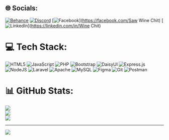 
## 🌐 Socials:
[![Behance](https://img.shields.io/badge/Behance-1769ff?logo=behance&logoColor=white)](https://behance.net/Wellian) [![Discord](https://img.shields.io/badge/Discord-%237289DA.svg?logo=discord&logoColor=white)](https://discord.gg/nbethenulli) [![Facebook](https://img.shields.io/badge/Facebook-%231877F2.svg?logo=Facebook&logoColor=white)](https://facebook.com/Saw Wine Chit) [![LinkedIn](https://img.shields.io/badge/LinkedIn-%230077B5.svg?logo=linkedin&logoColor=white)](https://linkedin.com/in/Wine Chit) 

# 💻 Tech Stack:
![HTML5](https://img.shields.io/badge/html5-%23E34F26.svg?style=for-the-badge&logo=html5&logoColor=white) ![JavaScript](https://img.shields.io/badge/javascript-%23323330.svg?style=for-the-badge&logo=javascript&logoColor=%23F7DF1E) ![PHP](https://img.shields.io/badge/php-%23777BB4.svg?style=for-the-badge&logo=php&logoColor=white) ![Bootstrap](https://img.shields.io/badge/bootstrap-%238511FA.svg?style=for-the-badge&logo=bootstrap&logoColor=white) ![DaisyUI](https://img.shields.io/badge/daisyui-5A0EF8?style=for-the-badge&logo=daisyui&logoColor=white) ![Express.js](https://img.shields.io/badge/express.js-%23404d59.svg?style=for-the-badge&logo=express&logoColor=%2361DAFB) ![NodeJS](https://img.shields.io/badge/node.js-6DA55F?style=for-the-badge&logo=node.js&logoColor=white) ![Laravel](https://img.shields.io/badge/laravel-%23FF2D20.svg?style=for-the-badge&logo=laravel&logoColor=white) ![Apache](https://img.shields.io/badge/apache-%23D42029.svg?style=for-the-badge&logo=apache&logoColor=white) ![MySQL](https://img.shields.io/badge/mysql-4479A1.svg?style=for-the-badge&logo=mysql&logoColor=white) ![Figma](https://img.shields.io/badge/figma-%23F24E1E.svg?style=for-the-badge&logo=figma&logoColor=white) ![Git](https://img.shields.io/badge/git-%23F05033.svg?style=for-the-badge&logo=git&logoColor=white) ![Postman](https://img.shields.io/badge/Postman-FF6C37?style=for-the-badge&logo=postman&logoColor=white)
# 📊 GitHub Stats:
![](https://github-readme-stats.vercel.app/api?username=winezet2017&theme=dark&hide_border=false&include_all_commits=true&count_private=true)<br/>
![](https://github-readme-streak-stats.herokuapp.com/?user=winezet2017&theme=dark&hide_border=false)<br/>
![](https://github-readme-stats.vercel.app/api/top-langs/?username=winezet2017&theme=dark&hide_border=false&include_all_commits=true&count_private=true&layout=compact)

---
[![](https://visitcount.itsvg.in/api?id=winezet2017&icon=0&color=0)](https://visitcount.itsvg.in)

<!-- Proudly created with GPRM ( https://gprm.itsvg.in ) -->
